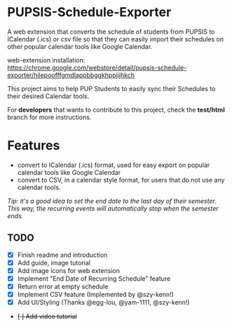 # PUPSIS-Schedule-Exporter
A web extension that converts the schedule of students from PUPSIS to ICalendar (.ics) or csv file so that they can easily import their schedules on other popular calendar tools like Google Calendar.

web-extension installation: https://chrome.google.com/webstore/detail/pupsis-schedule-exporter/hilepoofffgmdlappbbggkhppjijhkch

This project aims to help PUP Students to easily sync their Schedules to their desired Calendar tools.

For **developers** that wants to contribute to this project, check the **test/html** branch for more instructions.
<br>


# Features
- convert to ICalendar (.ics) format, used for easy export on popular calendar tools like Google Calendar
- convert to CSV, in a calendar style format, for users that do not use any calendar tools. 

*Tip: it's a good idea to set the end date to the last day of their semester. This way, the recurring events will automatically stop when the semester ends.*

## TODO
- [x] Finish readme and introduction
- [x] Add guide, image tutorial 
- [x] Add image icons for web extension
- [x] Implement "End Date of Recurring Schedule" feature
- [x] Return error at empty schedule
- [x] Implement CSV feature (Implemented by @szy-kenn!)
- [x] Add UI/Styling (Thanks @egg-lou, @yam-1111, @szy-kenn!)
- ~~[ ] Add video tutorial~~